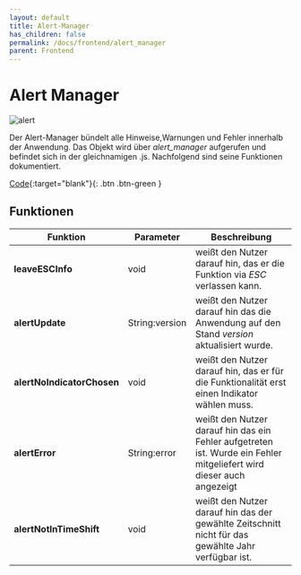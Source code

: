 ```yaml
---
layout: default
title: Alert-Manager
has_children: false
permalink: /docs/frontend/alert_manager
parent: Frontend
---
```


# Alert Manager

![alert]({{site.baseurl}}/assets/images/alert.png)

Der Alert-Manager bündelt alle Hinweise,Warnungen und Fehler innerhalb der Anwendung. Das Objekt wird über _alert_manager_ aufgerufen und befindet sich in der gleichnamigen .js.
Nachfolgend sind seine Funktionen dokumentiert.

[Code](https://github.com/ioer-dresden/ioer-monitor/blob/master/frontend/src/alert_manager.js){:target="blank"}{: .btn .btn-green }

## Funktionen

|  Funktion |  Parameter | Beschreibung |
|-------------| -----------|-----------|
|**leaveESCInfo**| void | weißt den Nutzer darauf hin, das er die Funktion via _ESC_ verlassen kann. |
|**alertUpdate**| String:version | weißt den Nutzer darauf hin das die Anwendung auf den Stand _version_ aktualisiert wurde. |
|**alertNoIndicatorChosen**| void |  weißt den Nutzer darauf hin, das er für die Funktionalität erst einen Indikator wählen muss. |
|**alertError**| String:error | weißt den Nutzer darauf hin das ein Fehler aufgetreten ist. Wurde ein Fehler mitgeliefert wird dieser auch angezeigt |
|**alertNotInTimeShift**|void| weißt den Nutzer darauf hin das der gewählte Zeitschnitt nicht für das gewählte Jahr verfügbar ist. |